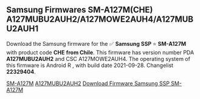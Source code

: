 <h2>Samsung Firmwares SM-A127M(CHE) A127MUBU2AUH2/A127MOWE2AUH4/A127MUBU2AUH1</h2>
Download the Samsung firmware for the ✅ <strong>Samsung SSP </strong> ⭐ <strong>SM-A127M</strong> with product code <strong>CHE</strong> <strong> from Chile</strong>. This firmware has version number PDA <strong>A127MUBU2AUH2</strong> and CSC A127MOWE2AUH4. The operating system of this firmware is Android R , with build date 2021-09-28. Changelist <strong>22329404</strong>.


[SM-A127M](https://samfirm.shop/samsung/model/SM-A127M)
[A127MUBU2AUH2](https://samfirm.shop/samsung/pda/A127MUBU2AUH2)
[Download Firmware Samsung SSP SM-A127M](https://samfirm.shop/samsung/firmware/460054)
